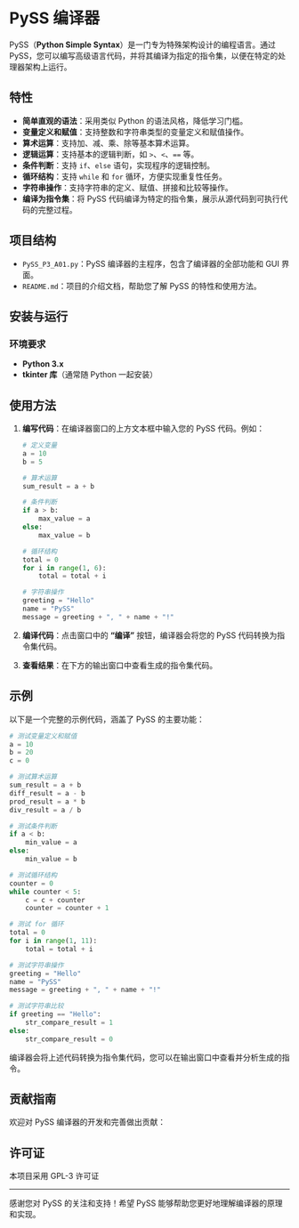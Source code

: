 # PySS 编译器

PySS（**Python Simple Syntax**）是一门专为特殊架构设计的编程语言。通过 PySS，您可以编写高级语言代码，并将其编译为指定的指令集，以便在特定的处理器架构上运行。

## 特性

- **简单直观的语法**：采用类似 Python 的语法风格，降低学习门槛。
- **变量定义和赋值**：支持整数和字符串类型的变量定义和赋值操作。
- **算术运算**：支持加、减、乘、除等基本算术运算。
- **逻辑运算**：支持基本的逻辑判断，如 `>`、`<`、`==` 等。
- **条件判断**：支持 `if`、`else` 语句，实现程序的逻辑控制。
- **循环结构**：支持 `while` 和 `for` 循环，方便实现重复性任务。
- **字符串操作**：支持字符串的定义、赋值、拼接和比较等操作。
- **编译为指令集**：将 PySS 代码编译为特定的指令集，展示从源代码到可执行代码的完整过程。

## 项目结构

- `PySS_P3_A01.py`：PySS 编译器的主程序，包含了编译器的全部功能和 GUI 界面。
- `README.md`：项目的介绍文档，帮助您了解 PySS 的特性和使用方法。

## 安装与运行

### 环境要求

- **Python 3.x**
- **tkinter 库**（通常随 Python 一起安装）

## 使用方法

1. **编写代码**：在编译器窗口的上方文本框中输入您的 PySS 代码。例如：
    
    ```python
    # 定义变量
    a = 10
    b = 5
    
    # 算术运算
    sum_result = a + b
    
    # 条件判断
    if a > b:
        max_value = a
    else:
        max_value = b
    
    # 循环结构
    total = 0
    for i in range(1, 6):
        total = total + i
    
    # 字符串操作
    greeting = "Hello"
    name = "PySS"
    message = greeting + ", " + name + "!"
    
    ```
    
2. **编译代码**：点击窗口中的 **“编译”** 按钮，编译器会将您的 PySS 代码转换为指令集代码。
3. **查看结果**：在下方的输出窗口中查看生成的指令集代码。

## 示例

以下是一个完整的示例代码，涵盖了 PySS 的主要功能：

```python
# 测试变量定义和赋值
a = 10
b = 20
c = 0

# 测试算术运算
sum_result = a + b
diff_result = a - b
prod_result = a * b
div_result = a / b

# 测试条件判断
if a < b:
    min_value = a
else:
    min_value = b

# 测试循环结构
counter = 0
while counter < 5:
    c = c + counter
    counter = counter + 1

# 测试 for 循环
total = 0
for i in range(1, 11):
    total = total + i

# 测试字符串操作
greeting = "Hello"
name = "PySS"
message = greeting + ", " + name + "!"

# 测试字符串比较
if greeting == "Hello":
    str_compare_result = 1
else:
    str_compare_result = 0

```

编译器会将上述代码转换为指令集代码，您可以在输出窗口中查看并分析生成的指令。

## 贡献指南

欢迎对 PySS 编译器的开发和完善做出贡献：

## 许可证

本项目采用 GPL-3 许可证

---

感谢您对 PySS 的关注和支持！希望 PySS 能够帮助您更好地理解编译器的原理和实现。

